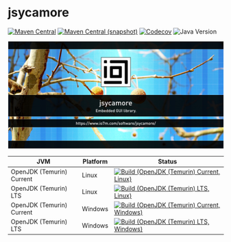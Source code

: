 jsycamore
===

[![Maven Central](https://img.shields.io/maven-central/v/com.io7m.jsycamore/com.io7m.jsycamore.svg?style=flat-square)](http://search.maven.org/#search%7Cga%7C1%7Cg%3A%22com.io7m.jsycamore%22)
[![Maven Central (snapshot)](https://img.shields.io/nexus/s/com.io7m.jsycamore/com.io7m.jsycamore?server=https%3A%2F%2Fs01.oss.sonatype.org&style=flat-square)](https://s01.oss.sonatype.org/content/repositories/snapshots/com/io7m/jsycamore/)
[![Codecov](https://img.shields.io/codecov/c/github/io7m-com/jsycamore.svg?style=flat-square)](https://codecov.io/gh/io7m-com/jsycamore)
![Java Version](https://img.shields.io/badge/21-java?label=java&color=e6c35c)

![com.io7m.jsycamore](./src/site/resources/jsycamore.jpg?raw=true)

| JVM | Platform | Status |
|-----|----------|--------|
| OpenJDK (Temurin) Current | Linux | [![Build (OpenJDK (Temurin) Current, Linux)](https://img.shields.io/github/actions/workflow/status/io7m-com/jsycamore/main.linux.temurin.current.yml)](https://www.github.com/io7m-com/jsycamore/actions?query=workflow%3Amain.linux.temurin.current)|
| OpenJDK (Temurin) LTS | Linux | [![Build (OpenJDK (Temurin) LTS, Linux)](https://img.shields.io/github/actions/workflow/status/io7m-com/jsycamore/main.linux.temurin.lts.yml)](https://www.github.com/io7m-com/jsycamore/actions?query=workflow%3Amain.linux.temurin.lts)|
| OpenJDK (Temurin) Current | Windows | [![Build (OpenJDK (Temurin) Current, Windows)](https://img.shields.io/github/actions/workflow/status/io7m-com/jsycamore/main.windows.temurin.current.yml)](https://www.github.com/io7m-com/jsycamore/actions?query=workflow%3Amain.windows.temurin.current)|
| OpenJDK (Temurin) LTS | Windows | [![Build (OpenJDK (Temurin) LTS, Windows)](https://img.shields.io/github/actions/workflow/status/io7m-com/jsycamore/main.windows.temurin.lts.yml)](https://www.github.com/io7m-com/jsycamore/actions?query=workflow%3Amain.windows.temurin.lts)|
